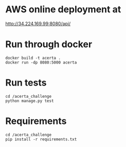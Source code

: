 # AWS online deployment at
http://34.224.169.99:8080/api/


# Run through docker
```
docker build -t acerta .
docker run -dp 8080:5000 acerta
```

# Run tests
```
cd /acerta_challenge
python manage.py test
```

# Requirements
```
cd /acerta_challenge
pip install -r requirements.txt
```
